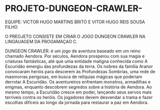 # PROJETO-DUNGEON-CRAWLER-

EQUIPE: VICTOR HUGO MARTINS BRITO E VITOR HUGO REIS SOUSA FILHO

O PREOJETO CONSISTE EM CRIAR O JOGO DUNGEON CRAWLER NA LINGAUAGEM DA PROGAMAÇAO C.


DUNGEON CRAWLER:  é um jogo de aventura baseado em um reino chamado Aendora. Por séculos, Aendora prosperou com sua magia e criaturas fantásticas, até que uma entidade maligna conhecida como A Escuridão emergiu das profundezas da terra. Os nobres da família Aranor convocaram heróis para descerem às Profundezas Sombrias, uma rede de masmorras perigosas, em busca de relíquias mágicas que poderiam derrotar A Escuridão. Os aventureiros enfrentam monstros, armadilhas e enigmas, enquanto descobrem segredos sobre a história de Aendora. Ao mesmo tempo, a Escuridão cresce em poder, lançando seus servos mais terríveis contra os heróis. Os jogadores devem desvendar a trama e fazer escolhas difíceis ao longo da jornada para restaurar a paz em Aendora.
